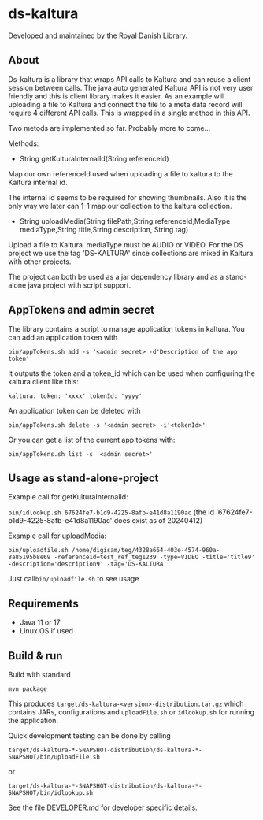 # ds-kaltura

Developed and maintained by the Royal Danish Library.

## About
Ds-kaltura is a library that wraps API calls to Kaltura and can reuse a client session between calls. The java auto generated
Kaltura API is not very user friendly and this is client library makes it easier. As an example will uploading a file to Kaltura and
connect the file to a meta data record will require 4 different API calls. This is wrapped in a single method in this API.

Two metods are implemented so far. Probably more to come...

Methods:
*  String getKulturaInternalId(String referenceId)

Map our own referenceId used when uploading a file to kaltura to the Kaltura internal id.

The internal id seems to be required for showing thumbnails. Also it is the only way we later can 1-1 map our collection to the kaltura collection.

*  String uploadMedia(String filePath,String referenceId,MediaType mediaType,String title,String description, String tag) 

Upload a file to Kaltura. mediaType must be AUDIO or VIDEO. For the DS project we use the tag 'DS-KALTURA' since collections
are mixed in Kaltura with other projects.

The project can both be used as a jar dependency library and as a stand-alone java project with script support.


## AppTokens and admin secret

The library contains a script to manage application tokens in kaltura. You can add an application token with

`bin/appTokens.sh add -s '<admin secret> -d'Description of the app token'`

It outputs the token and a token_id which can be used when configuring the kaltura client like this:

`kaltura:
   token: 'xxxx'
  tokenId: 'yyyy'
`

An application token can be deleted with

`bin/appTokens.sh delete -s '<admin secret> -i'<tokenId>'`

Or you can get a list of the current app tokens with:

`bin/appTokens.sh list -s '<admin secret>'`





## Usage as stand-alone-project
Example call for getKulturaInternalId:

`bin/idlookup.sh 67624fe7-b1d9-4225-8afb-e41d8a1190ac`  (the id '67624fe7-b1d9-4225-8afb-e41d8a1190ac' does exist as of 20240412)

Example call for uploadMedia:

`bin/uploadfile.sh /home/digisam/teg/4328a664-403e-4574-960a-8a85195b8e69 -referenceid=test_ref_teg1239 -type=VIDEO -title='title9' -description='description9' -tag='DS-KALTURA'`

Just call`bin/uploadfile.sh` to see usage



## Requirements
* Java 11 or 17
* Linux OS if used 


## Build & run

Build with standard
```
mvn package
```

This produces `target/ds-kaltura-<version>-distribution.tar.gz` which contains JARs, configurations and
`uploadFile.sh`  or  `idlookup.sh`  for running the application. 

Quick development testing can be done by calling

`target/ds-kaltura-*-SNAPSHOT-distribution/ds-kaltura-*-SNAPSHOT/bin/uploadFile.sh`

or

`target/ds-kaltura-*-SNAPSHOT-distribution/ds-kaltura-*-SNAPSHOT/bin/idlookup.sh`


See the file [DEVELOPER.md](DEVELOPER.md) for developer specific details.
